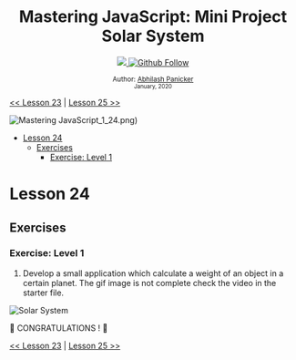 <div align="center">
  <h1> Mastering JavaScript: Mini Project Solar System</h1>
  <a class="header-badge" target="_blank" href="https://www.linkedin.com/in/abhilash-panicker-68952b159/">
  <img src="https://img.shields.io/badge/style--5eba00.svg?label=LinkedIn&logo=linkedin&style=social">
  </a>
  <a class="header-badge" target="_blank" href="https://github.com/abpanic/">
  <img alt="Github Follow" src="https://img.shields.io/github/followers/abpanic?style=social">
  </a>

<sub>Author:
<a href="https://dbugr.vercel.app/" target="_blank">Abhilash Panicker</a><br>
<small> January, 2020</small>
</sub>

</div>

[<< Lesson 23](../23_Lesson_Event_listeners/23_Lesson_event_listeners.md) | [Lesson 25 >>](../25_Lesson_World_countries_data_visualization_1/25_Lesson_world_countries_data_visualization_1.md)

![Mastering JavaScript](../images/banners/MasteringJavscript.png)_1_24.png)

- [Lesson 24](#Lesson-24)
  - [Exercises](#exercises)
    - [Exercise: Level 1](#exercise-level-1)

# Lesson 24

## Exercises

### Exercise: Level 1

1. Develop a small application which calculate a weight of an object in a certain planet. The gif image is not complete check the video in the starter file.

![Solar System](./../images/projects/dom_min_project_solar_system_Lesson_4.1.gif)

🎉 CONGRATULATIONS ! 🎉

[<< Lesson 23](../23_Lesson_Event_listeners/23_Lesson_event_listeners.md) | [Lesson 25 >>](../25_Lesson_World_countries_data_visualization_1/25_Lesson_world_countries_data_visualization_1.md)

